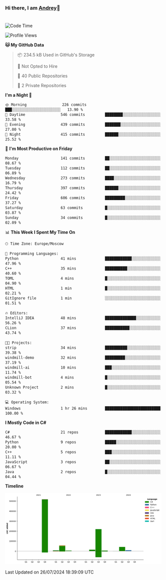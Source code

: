 ### Hi there, I am [Andrey](https://mootfrost.dev/)👋
# 
<!--START_SECTION:waka-->
![Code Time](http://img.shields.io/badge/Code%20Time-470%20hrs-blue)

![Profile Views](http://img.shields.io/badge/Profile%20Views-22-blue)

**🐱 My GitHub Data** 

> 📦 234.5 kB Used in GitHub's Storage 
 > 
> 🚫 Not Opted to Hire
 > 
> 📜 40 Public Repositories 
 > 
> 🔑 2 Private Repositories 
 > 
**I'm a Night 🦉** 

```text
🌞 Morning                226 commits         ███░░░░░░░░░░░░░░░░░░░░░░   13.90 % 
🌆 Daytime                546 commits         ████████░░░░░░░░░░░░░░░░░   33.58 % 
🌃 Evening                439 commits         ███████░░░░░░░░░░░░░░░░░░   27.00 % 
🌙 Night                  415 commits         ██████░░░░░░░░░░░░░░░░░░░   25.52 % 
```
📅 **I'm Most Productive on Friday** 

```text
Monday                   141 commits         ██░░░░░░░░░░░░░░░░░░░░░░░   08.67 % 
Tuesday                  112 commits         ██░░░░░░░░░░░░░░░░░░░░░░░   06.89 % 
Wednesday                273 commits         ████░░░░░░░░░░░░░░░░░░░░░   16.79 % 
Thursday                 397 commits         ██████░░░░░░░░░░░░░░░░░░░   24.42 % 
Friday                   606 commits         █████████░░░░░░░░░░░░░░░░   37.27 % 
Saturday                 63 commits          █░░░░░░░░░░░░░░░░░░░░░░░░   03.87 % 
Sunday                   34 commits          █░░░░░░░░░░░░░░░░░░░░░░░░   02.09 % 
```


📊 **This Week I Spent My Time On** 

```text
🕑︎ Time Zone: Europe/Moscow

💬 Programming Languages: 
Python                   41 mins             ████████████░░░░░░░░░░░░░   47.96 % 
C++                      35 mins             ██████████░░░░░░░░░░░░░░░   40.60 % 
TOML                     4 mins              █░░░░░░░░░░░░░░░░░░░░░░░░   04.90 % 
HTML                     1 min               █░░░░░░░░░░░░░░░░░░░░░░░░   02.21 % 
GitIgnore file           1 min               ░░░░░░░░░░░░░░░░░░░░░░░░░   01.51 % 

🔥 Editors: 
IntelliJ IDEA            48 mins             ██████████████░░░░░░░░░░░   56.26 % 
CLion                    37 mins             ███████████░░░░░░░░░░░░░░   43.74 % 

🐱‍💻 Projects: 
strip                    34 mins             ██████████░░░░░░░░░░░░░░░   39.38 % 
windmill-demo            32 mins             █████████░░░░░░░░░░░░░░░░   37.19 % 
windmill-ai              10 mins             ███░░░░░░░░░░░░░░░░░░░░░░   11.74 % 
windmill-bot             4 mins              █░░░░░░░░░░░░░░░░░░░░░░░░   05.54 % 
Unknown Project          2 mins              █░░░░░░░░░░░░░░░░░░░░░░░░   03.32 % 

💻 Operating System: 
Windows                  1 hr 26 mins        █████████████████████████   100.00 % 
```

**I Mostly Code in C#** 

```text
C#                       21 repos            ████████████░░░░░░░░░░░░░   46.67 % 
Python                   9 repos             █████░░░░░░░░░░░░░░░░░░░░   20.00 % 
C++                      5 repos             ███░░░░░░░░░░░░░░░░░░░░░░   11.11 % 
JavaScript               3 repos             ██░░░░░░░░░░░░░░░░░░░░░░░   06.67 % 
Java                     2 repos             █░░░░░░░░░░░░░░░░░░░░░░░░   04.44 % 
```



**Timeline**

![Lines of Code chart](https://raw.githubusercontent.com/Mootfrost777/Mootfrost777/main/assets/bar_graph.png)


 Last Updated on 26/07/2024 18:39:09 UTC
<!--END_SECTION:waka-->